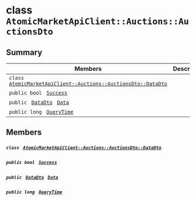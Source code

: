 # class `AtomicMarketApiClient::Auctions::AuctionsDto` 

## Summary

 Members                                | Descriptions                                
----------------------------------------|---------------------------------------------
`class ` [`AtomicMarketApiClient::Auctions::AuctionsDto::DataDto`](.github/workflows/documentation/md/AtomicMarketApiClient--Auctions--AuctionsDto--DataDto.md#class_atomic_market_api_client_1_1_auctions_1_1_auctions_dto_1_1_data_dto)        | 
`public bool ` [`Success`](#class_atomic_market_api_client_1_1_auctions_1_1_auctions_dto_1a506fb037fbb6bfe8f254c021a2c3cfac) | 
`public ` [`DataDto`](.github/workflows/documentation/md/AtomicMarketApiClient--Auctions--AuctionsDto--DataDto.md#class_atomic_market_api_client_1_1_auctions_1_1_auctions_dto_1_1_data_dto)` ` [`Data`](#class_atomic_market_api_client_1_1_auctions_1_1_auctions_dto_1a6ed89521b3da4f30d2ab82c36d0afd13) | 
`public long ` [`QueryTime`](#class_atomic_market_api_client_1_1_auctions_1_1_auctions_dto_1a6cc7a06930fbe1e28eb7eed2599015c9) | 

## Members

##### `class ` [`AtomicMarketApiClient::Auctions::AuctionsDto::DataDto`](.github/workflows/documentation/md/AtomicMarketApiClient--Auctions--AuctionsDto--DataDto.md#class_atomic_market_api_client_1_1_auctions_1_1_auctions_dto_1_1_data_dto) 

##### `public bool ` [`Success`](#class_atomic_market_api_client_1_1_auctions_1_1_auctions_dto_1a506fb037fbb6bfe8f254c021a2c3cfac) 

##### `public ` [`DataDto`](.github/workflows/documentation/md/AtomicMarketApiClient--Auctions--AuctionsDto--DataDto.md#class_atomic_market_api_client_1_1_auctions_1_1_auctions_dto_1_1_data_dto)` ` [`Data`](#class_atomic_market_api_client_1_1_auctions_1_1_auctions_dto_1a6ed89521b3da4f30d2ab82c36d0afd13) 

##### `public long ` [`QueryTime`](#class_atomic_market_api_client_1_1_auctions_1_1_auctions_dto_1a6cc7a06930fbe1e28eb7eed2599015c9) 

